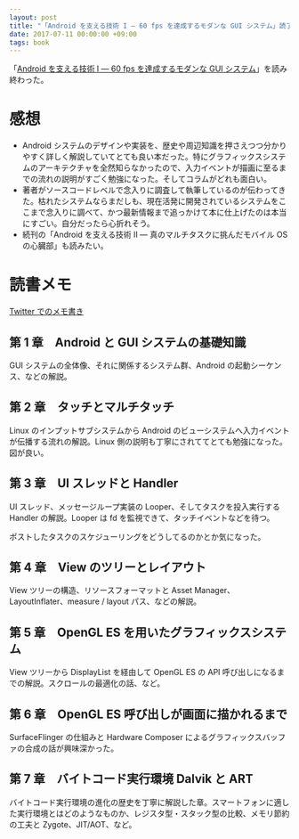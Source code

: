 ```yaml
---
layout: post
title: "「Android を支える技術 I ― 60 fps を達成するモダンな GUI システム」読了"
date: 2017-07-11 00:00:00 +09:00
tags: book
---
```


「[Android を支える技術 I ― 60 fps を達成するモダンな GUI システム](http://gihyo.jp/book/2017/978-4-7741-8759-4)」を読み終わった。

# 感想

- Android システムのデザインや実装を、歴史や周辺知識を押さえつつ分かりやすく詳しく解説していてとても良い本だった。特にグラフィックスシステムのアーキテクチャを全然知らなかったので、入力イベントが描画に至るまでの流れの説明がすごく勉強になった。そしてコラムがどれも面白い。
- 著者がソースコードレベルで念入りに調査して執筆しているのが伝わってきた。枯れたシステムならまだしも、現在活発に開発されているシステムをここまで念入りに調べて、かつ最新情報まで追っかけて本に仕上げたのは本当にすごい。自分だったら心折れそう。
- 続刊の「Android を支える技術 II ― 真のマルチタスクに挑んだモバイル OS の心臓部」も読みたい。

# 読書メモ

[Twitter でのメモ書き](https://twitter.com/nhiroki_/status/854652413696917506)

## 第 1 章　Android と GUI システムの基礎知識

GUI システムの全体像、それに関係するシステム群、Android の起動シーケンス、などの解説。

## 第 2 章　タッチとマルチタッチ

Linux のインプットサブシステムから Android のビューシステムへ入力イベントが伝播する流れの解説。Linux 側の説明も丁寧にされててとても勉強になった。図が良い。

## 第 3 章　UI スレッドと Handler

UI スレッド、メッセージループ実装の Looper、そしてタスクを投入実行する Handler の解説。Looper は fd を監視できて、タッチイベントなどを待つ。

ポストしたタスクのスケジューリングをどうしてるのかとか気になった。

## 第 4 章　View のツリーとレイアウト

View ツリーの構造、リソースフォーマットと Asset Manager、LayoutInflater、measure / layout パス、などの解説。

## 第 5 章　OpenGL ES を用いたグラフィックスシステム

View ツリーから DisplayList を経由して OpenGL ES の API 呼び出しになるまでの解説。スクロールの最適化の話、など。

## 第 6 章　OpenGL ES 呼び出しが画面に描かれるまで

SurfaceFlinger の仕組みと Hardware Composer によるグラフィックスバッファの合成の話が興味深かった。

## 第 7 章　バイトコード実行環境 Dalvik と ART

バイトコード実行環境の進化の歴史を丁寧に解説した章。スマートフォンに適した実行環境とはどのようなものか、レジスタ型・スタック型の比較、メモリ節約の工夫と Zygote、JIT/AOT、など。